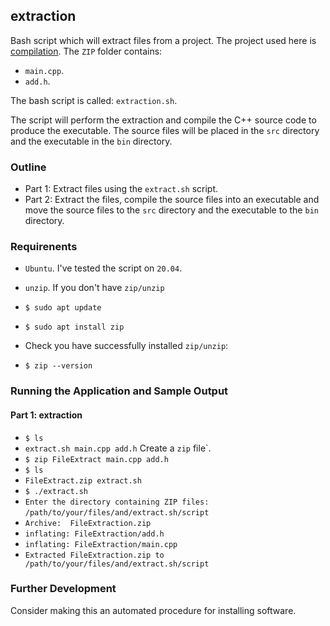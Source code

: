 ## extraction

Bash script which will extract files from a project. The project used here is [compilation](https://github.com/MRLintern/Bash-Hacks/tree/main/compilation).
The `ZIP` folder contains:

- `main.cpp`.
- `add.h`.

The bash script is called: `extraction.sh`.

The script will perform the extraction and compile the C++ source code to produce the executable. The source files will be placed in the `src` directory
and the executable in the `bin` directory.

### Outline

- Part 1: Extract files using the `extract.sh` script.
- Part 2: Extract the files, compile the source files into an executable and move the source files to the `src` directory and the executable to the `bin` directory.

### Requirenents

- `Ubuntu`. I've tested the script on `20.04`.
- `unzip`.
  If you don't have `zip/unzip`

- `$ sudo apt update`
- `$ sudo apt install zip`
- Check you have successfully installed `zip/unzip`:
- `$ zip --version`

### Running the Application and Sample Output
#### Part 1: extraction
- `$ ls`
- `extract.sh main.cpp add.h`
  Create a `zip` file`.
- `$ zip FileExtract main.cpp add.h`
- `$ ls`
- `FileExtract.zip extract.sh`
- `$ ./extract.sh`
- `Enter the directory containing ZIP files:` `/path/to/your/files/and/extract.sh/script`
- `Archive:  FileExtraction.zip`
- `inflating: FileExtraction/add.h`
- `inflating: FileExtraction/main.cpp`
- `Extracted FileExtraction.zip to /path/to/your/files/and/extract.sh/script`





### Further Development

Consider making this an automated procedure for installing software.
  



